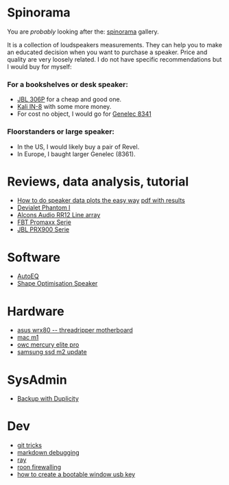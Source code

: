 # Spinorama

You are *probably* looking after the: [spinorama](https://www.spinorama.org/) gallery.

It is a collection of loudspeakers measurements. They can
help you to make an educated decision when you want to purchase a
speaker. Price and quality are very loosely related. I do not have 
specific recommendations but I would buy for myself:

### For a bookshelves or desk speaker:
- [JBL 306P](https://pierreaubert.github.io/spinorama/JBL%20306P%20Mark%20ii/ASR/index_asr.html)
  for a cheap and good one.
- [Kali IN-8](https://pierreaubert.github.io/spinorama/Kali%20IN-8/ASR/index_asr.html)
  with some more money.
- For cost no object, I would go for [Genelec 8341](https://pierreaubert.github.io/spinorama/Genelec%208341A/ASR/index_asr.html)

### Floorstanders or large speaker:

- In the US, I would likely buy a pair of Revel.
- In Europe, I baught larger Genelec (8361).

# Reviews, data analysis, tutorial

- [How to do speaker data plots the easy way](/blog/tutorial/easyplot/easyplot.md) [pdf with results](/blog/tutorial/easyplot/easyplot.pdf) 
- [Devialet Phantom I](/blog/reviews/20230910-Devialet-Phantom/index.html)
- [Alcons Audio RR12 Line array](/blog/reviews/20221113-Alcons-Audio-beamforming/index.html)
- [FBT Promaxx Serie](/blog/reviews/20221105-FBT-Promaxx/index.html)
- [JBL PRX900 Serie](/blog/reviews/20221103-JBL-PRX900/index.html)

# Software

- [AutoEQ](/blog/software/autoeq.md)
- [Shape Optimisation Speaker](/blog/software/shape_optimisation_speaker.md)

# Hardware

- [asus wrx80 -- threadripper motherboard](/blog/hardware/asus_wrx80.md)
- [mac m1](/blog/hardware/mac_m1.md)
- [owc mercury elite pro](/blog/hardware/owc_mercury_elite_pro.md)
- [samsung ssd m2 update](/blog/hardware/samsung_ssd_magician.md)

# SysAdmin

- [Backup with Duplicity](/blob/sysadmin/backup.md)

# Dev

- [git tricks](/blog/dev/git.md)
- [markdown debugging](/blog/dev/markdown.md)
- [ray](/blog/dev/ray.md)
- [roon firewalling](/blog/dev/roon.md)
- [how to create a bootable window usb key](/blog/dev/windows.md)



